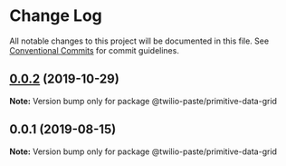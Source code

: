 # Change Log

All notable changes to this project will be documented in this file.
See [Conventional Commits](https://conventionalcommits.org) for commit guidelines.

## [0.0.2](https://github.com/twilio-labs/paste/compare/@twilio-paste/primitive-data-grid@0.0.1...@twilio-paste/primitive-data-grid@0.0.2) (2019-10-29)

**Note:** Version bump only for package @twilio-paste/primitive-data-grid





## 0.0.1 (2019-08-15)

**Note:** Version bump only for package @twilio-paste/primitive-data-grid
